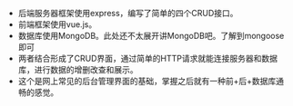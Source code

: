 
#### 
- 后端服务器框架使用express，编写了简单的四个CRUD接口。
- 前端框架使用vue.js。
- 数据库使用MongoDB。此处还不太展开讲MongoDB吧。了解到mongoose即可
- 两者结合形成了CRUD界面，通过简单的HTTP请求就能连接服务器和数据库，进行数据的增删改查和展示。
- 这个是网上常见的后台管理界面的基础，掌握之后就有一种前+后+数据库通畅的感觉。

